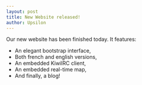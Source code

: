```yaml
---
layout: post
title: New Website released!
author: Upsilon
---
```


Our new website has been finished today. It features:
* An elegant bootstrap interface,
* Both french and english versions,
* An embedded KiwiIRC client,
* An embedded real-time map,
* And finally, a blog!
